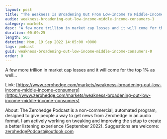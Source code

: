 ```yaml
---
layout: post
title: "The Weakness Is Broadening Out From Low-Income To Middle-Income Consumers"
audio: weakness-broadening-out-low-income-middle-income-consumers-1
category: markets
desc: "A few more trillion in market cap losses and it will come for the top 1% as well..."
duration: 00:09:25
length: 565
datetime: Mon, 19 Sep 2022 14:05:00 +0000
tags: podcast
guid: weakness-broadening-out-low-income-middle-income-consumers-0
order: 0
---
```

A few more trillion in market cap losses and it will come for the top 1% as well...

Link: [https://www.zerohedge.com/markets/weakness-broadening-out-low-income-middle-income-consumers](https://www.zerohedge.com/markets/weakness-broadening-out-low-income-middle-income-consumers)

About: The Zerohedge Podcast is a non-commercial, automated program, designed to give people a way to get news from Zerohedge in an audio format.  I am actively working on tweaking and improving the setup to create a better listening experience (September 2022).  Suggestions are welcome: [zerohedgePodcast@outlook.com](mailto:zerohedgePodcast@outlook.com)
